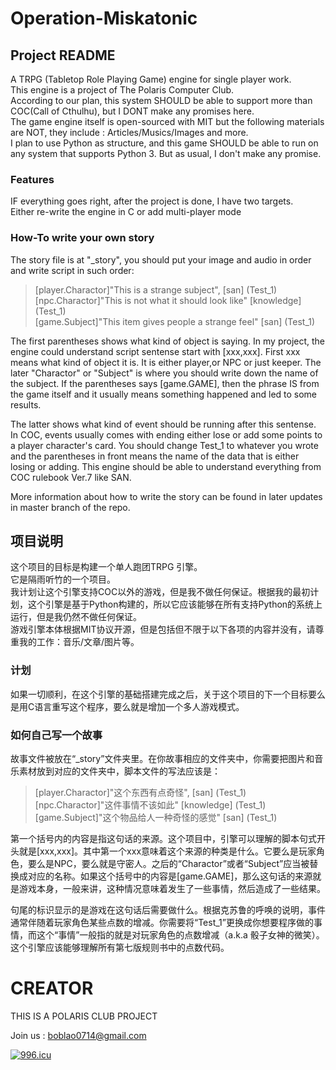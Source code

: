 
# Operation-Miskatonic
  
## Project README  
A TRPG (Tabletop Role Playing Game) engine for single player work.  
This engine is a project of The Polaris Computer Club.  
According to our plan, this system SHOULD be able to support more than COC(Call of Cthulhu), but I DONT make any promises here.  
The game engine itself is open-sourced with MIT but the following materials are NOT, they include : Articles/Musics/Images and more.  
I plan to use Python as structure, and this game SHOULD be able to run on any system that supports Python 3. But as usual, I don't make any promise.   

### Features

IF everything goes right, after the project is done, I have two targets.  
Either re-write the engine in C or add multi-player mode  

### How-To write your own story
The story file is at "_story", you should put your image and audio in order and write script in such order:  
> [player.Charactor]"This is a strange subject", [san] (Test_1)  
> [npc.Charactor]"This is not what it should look like" [knowledge] (Test_1)    
> [game.Subject]"This item gives people a strange feel" [san] (Test_1)  

The first parentheses shows what kind of object is saying. In my project, the engine could understand script sentense start with [xxx,xxx]. First xxx means what kind of object it is. It is either player,or NPC or just keeper. The later "Charactor" or "Subject" is where you should write down the name of the subject. If the parentheses says [game.GAME], then the phrase IS from the game itself and it usually means something happened and led to some results.  

The latter shows what kind of event should be running after this sentense. In COC, events usually comes with ending either lose or add some points to a player character's card. You should change Test_1 to whatever you wrote and the parentheses in front means the name of the data that is either losing or adding. This engine should be able to understand everything from COC rulebook Ver.7 like SAN.  

More information about how to write the story can be found in later updates in master branch of the repo.
## 项目说明
这个项目的目标是构建一个单人跑团TRPG 引擎。  
它是隔雨听竹的一个项目。  
我计划让这个引擎支持COC以外的游戏，但是我不做任何保证。根据我的最初计划，这个引擎是基于Python构建的，所以它应该能够在所有支持Python的系统上运行，但是我仍然不做任何保证。  
游戏引擎本体根据MIT协议开源，但是包括但不限于以下各项的内容并没有，请尊重我的工作：音乐/文章/图片等。  

### 计划

如果一切顺利，在这个引擎的基础搭建完成之后，关于这个项目的下一个目标要么是用C语言重写这个程序，要么就是增加一个多人游戏模式。  

### 如何自己写一个故事
故事文件被放在“_story”文件夹里。在你故事相应的文件夹中，你需要把图片和音乐素材放到对应的文件夹中，脚本文件的写法应该是：
> [player.Charactor]"这个东西有点奇怪", [san] (Test_1)  
> [npc.Charactor]"这件事情不该如此" [knowledge] (Test_1)    
> [game.Subject]"这个物品给人一种奇怪的感觉" [san] (Test_1)  

第一个括号内的内容是指这句话的来源。这个项目中，引擎可以理解的脚本句式开头就是[xxx,xxx]。其中第一个xxx意味着这个来源的种类是什么。它要么是玩家角色，要么是NPC，要么就是守密人。之后的“Charactor”或者“Subject”应当被替换成对应的名称。如果这个括号中的内容是[game.GAME]，那么这句话的来源就是游戏本身，一般来讲，这种情况意味着发生了一些事情，然后造成了一些结果。  

句尾的标识显示的是游戏在这句话后需要做什么。根据克苏鲁的呼唤的说明，事件通常伴随着玩家角色某些点数的增减。你需要将“Test_1”更换成你想要程序做的事情，而这个“事情”一般指的就是对玩家角色的点数增减（a.k.a 骰子女神的微笑）。这个引擎应该能够理解所有第七版规则书中的点数代码。  
# CREATOR
THIS IS A POLARIS CLUB PROJECT  

Join us : boblao0714@gmail.com  



<a href="https://996.icu"><img src="https://img.shields.io/badge/link-996.icu-red.svg" alt="996.icu" /></a>  